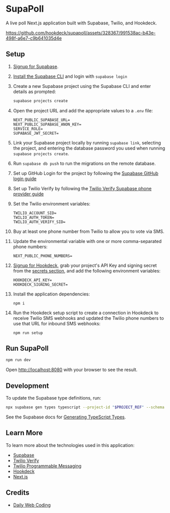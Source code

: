 # SupaPoll

A live poll Next.js application built with Supabase, Twilio, and Hookdeck.

https://github.com/hookdeck/supapoll/assets/328367/991538ac-b43e-498f-a6e7-c9b641035d4e

## Setup

1. [Signup for Supabase](https://supabase.com/dashboard/sign-up).
2. [Install the Supabase CLI](https://supabase.com/docs/guides/cli/getting-started) and login with `supabase login`
3. Create a new Supabase project using the Supabase CLI and enter details as prompted:
   ```bash
   supabase projects create
   ```
4. Open the project URL and add the appropriate values to a `.env` file:

   ```
   NEXT_PUBLIC_SUPABASE_URL=
   NEXT_PUBLIC_SUPABASE_ANON_KEY=
   SERVICE_ROLE=
   SUPABASE_JWT_SECRET=
   ```

5. Link your Supabase project locally by running `supabase link`, selecting the project, and entering the database password you used when running `supabase projects create`.
6. Run `supabase db push` to run the migrations on the remote database.
7. Set up GitHub Login for the project by following the [Supabase GitHub login guide](https://supabase.com/docs/guides/auth/social-login/auth-github)
8. Set up Twilio Verify by following the [Twilio Verify Supabase phone provider guide](https://supabase.com/docs/guides/auth/phone-login/twilio#twilio-verify)
9. Set the Twilio environment variables:
   ```
   TWILIO_ACCOUNT_SID=
   TWILIO_AUTH_TOKEN=
   TWILIO_AUTH_VERIFY_SID=
   ```
10. Buy at least one phone number from Twilio to allow you to vote via SMS.
11. Update the environmental variable with one or more comma-separated phone numbers:
    ```
    NEXT_PUBLIC_PHONE_NUMBERS=
    ```
12. [Signup for Hookdeck](https://dashboard.hookdeck.com/signup?ref=github-supapoll), grab your project's API Key and signing secret from the [secrets section](https://dashboard.hookdeck.com/settings/project/secrets?ref=github-supapoll), and add the following environment variables:
    ```
    HOOKDECK_API_KEY=
    HOOKDECK_SIGNING_SECRET=
    ```
13. Install the application dependencies:
    ```
    npm i
    ```
14. Run the Hookdeck setup script to create a connection in Hookdeck to receive Twilio SMS webhooks and updated the Twilio phone numbers to use that URL for inbound SMS webhooks:
    ```
    npm run setup
    ```

## Run SupaPoll

```bash
npm run dev
```

Open [http://localhost:8080](http://localhost:8080) with your browser to see the result.

## Development

To update the Supabase type definitions, run:

```bash
npx supabase gen types typescript --project-id "$PROJECT_REF" --schema public > lib/types/supabase.ts
```

See the Supabase docs for [Generating TypeScript Types](https://supabase.com/docs/guides/api/rest/generating-types).

## Learn More

To learn more about the technologies used in this application:

- [Supabase](https://supabase.com?ref=github-supapoll)
- [Twilio Verify](https://www.twilio.com/docs/verify?ref=github-supapoll)
- [Twilio Programmable Messaging](https://www.twilio.com/docs/messaging?ref=github-supapoll)
- [Hookdeck](https://hookdeck.com?ref=github-supapoll)
- [Next.js](https://nextjs.org?ref=github-supapoll)

## Credits

- [Daily Web Coding](https://www.patreon.com/dailywebcoding)
